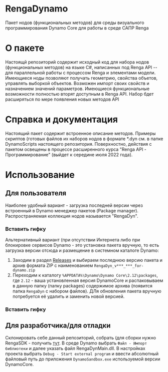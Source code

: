 # RengaDynamo
Пакет нодов (функциональных методов) для среды визуального программирования Dynamo Core для работы в среде САПР Renga

# О пакете
Настоящй репозиторий содержит исходный код для набора нодов (функциональных методов) на языке C#, написанных под Renga API -- для параллельной работы с процессом Renga и элементами модели. Имеющиеся ноды позволяют получать геометрию, свойства объетов, управлять выборкой объектов. Возможен импорт своих свойств и назначением значений параметров. Имеющиеся функциональные возможности полностью вторят доступным в Renga API. Набор бдет расширяться по мере появления новых методов API

# Справка и документация
Настоящий пакет содержит встроенное описание методов. Примеры скриптов (готовых файлов их наборов нодов в формате \*.dyn см. в папке DynamoScripts настоящего репозитория. Поверхностно, действия с пакетом освещены в процессе расширенного курса "Renga API - Программирование" (выйдет к середине июля 2022 года). 

# Использование
## Для пользователя
Наиболее удобный вариант - загрузка последней версии через встроенный в Dynamo менеджер пакетов (Package manager). Распространяемая коллекция нодов называется "RengaDyn".
### Вставить гифку
Альтернативный вариант (при отсутствии Интернета либо при блокировке сервисов Dynamo - это установка пакета вручную, то есть загрузка версии отсюда и размещение в системном каталоге Dynamo:
1. Заходим в раздел [Releases](https://github.com/GeorgGrebenyuk/RengaDynamo/releases) и выбираем последнюю версию пакета и архив формата ZIP с наименованием ```RengaDyn_v***_***_for-dynamo.zip```
2. Переходим к каталогу ```%APPDATA%\Dynamo\Dynamo Core\2.12\packages```, где ```2.12``` - ваша установленная версия DynamoCore и распаковываем в данную папку (папку packages) содержимое архива (появится папка ```RengaDyn``` с набором файлов). ДЛя обновления пакета вручную потребуется её удалить и заменить новой версией.

### Вставить гифку
## Для разработчика/для отладки
Склонировать себе данный репозиторий, собрать (для сборки нужно RengaSDK - получить [тут](https://rengabim.com/sdk/). В среде Dynamo выбрать ```Файл - Импорт библиотеки``` и далее указать файл RengaDynMain.dll. В настройках проекта выбрать ```Debug - Start external program``` и ввести абсолютный файловый путь до приложения ```DynamoSandbox.exe``` используемой версии DynamoCore.


